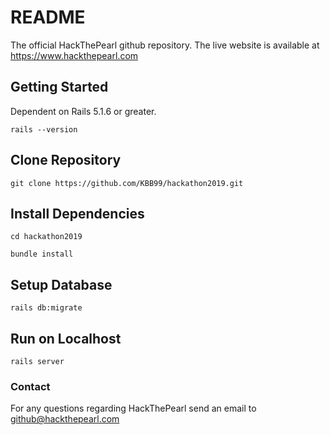 # README

The official HackThePearl github repository. The live website is available at https://www.hackthepearl.com

## Getting Started

Dependent on Rails 5.1.6 or greater.

```shell
rails --version
```

## Clone Repository

```shell
git clone https://github.com/KBB99/hackathon2019.git
```

## Install Dependencies

```shell
cd hackathon2019
```

```shell
bundle install
```

## Setup Database

```shell
rails db:migrate
```

## Run on Localhost

```shell
rails server
```

### Contact

For any questions regarding HackThePearl send an email to github@hackthepearl.com
